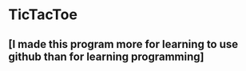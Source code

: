 # TicTacToe

## [I made this program more for learning to use github than for learning programming]

